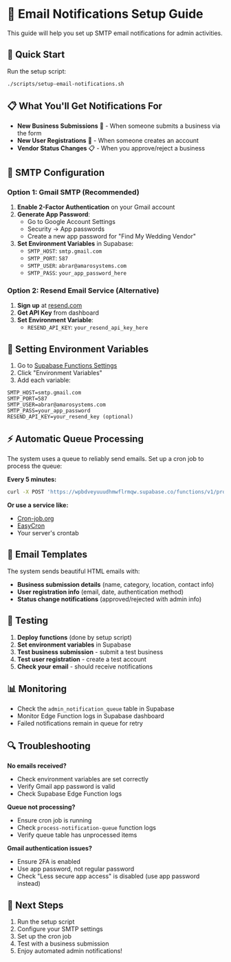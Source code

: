 # 📧 Email Notifications Setup Guide

This guide will help you set up SMTP email notifications for admin activities.

## 🚀 Quick Start

Run the setup script:
```bash
./scripts/setup-email-notifications.sh
```

## 📋 What You'll Get Notifications For

- **New Business Submissions** 🏢 - When someone submits a business via the form
- **New User Registrations** 👤 - When someone creates an account
- **Vendor Status Changes** 📋 - When you approve/reject a business

## 🔧 SMTP Configuration

### Option 1: Gmail SMTP (Recommended)
1. **Enable 2-Factor Authentication** on your Gmail account
2. **Generate App Password**:
   - Go to Google Account Settings
   - Security → App passwords
   - Create a new app password for "Find My Wedding Vendor"
3. **Set Environment Variables** in Supabase:
   - `SMTP_HOST`: `smtp.gmail.com`
   - `SMTP_PORT`: `587`
   - `SMTP_USER`: `abrar@amarosystems.com`
   - `SMTP_PASS`: `your_app_password_here`

### Option 2: Resend Email Service (Alternative)
1. **Sign up** at [resend.com](https://resend.com)
2. **Get API Key** from dashboard
3. **Set Environment Variable**:
   - `RESEND_API_KEY`: `your_resend_api_key_here`

## 🔐 Setting Environment Variables

1. Go to [Supabase Functions Settings](https://supabase.com/dashboard/project/wpbdveyuuudhmwflrmqw/settings/functions)
2. Click "Environment Variables"
3. Add each variable:

```
SMTP_HOST=smtp.gmail.com
SMTP_PORT=587
SMTP_USER=abrar@amarosystems.com
SMTP_PASS=your_app_password
RESEND_API_KEY=your_resend_key (optional)
```

## ⚡ Automatic Queue Processing

The system uses a queue to reliably send emails. Set up a cron job to process the queue:

**Every 5 minutes:**
```bash
curl -X POST 'https://wpbdveyuuudhmwflrmqw.supabase.co/functions/v1/process-notification-queue'
```

**Or use a service like:**
- [Cron-job.org](https://cron-job.org)
- [EasyCron](https://www.easycron.com)
- Your server's crontab

## 📧 Email Templates

The system sends beautiful HTML emails with:
- **Business submission details** (name, category, location, contact info)
- **User registration info** (email, date, authentication method)
- **Status change notifications** (approved/rejected with admin info)

## 🧪 Testing

1. **Deploy functions** (done by setup script)
2. **Set environment variables** in Supabase
3. **Test business submission** - submit a test business
4. **Test user registration** - create a test account
5. **Check your email** - should receive notifications

## 📊 Monitoring

- Check the `admin_notification_queue` table in Supabase
- Monitor Edge Function logs in Supabase dashboard
- Failed notifications remain in queue for retry

## 🔍 Troubleshooting

**No emails received?**
- Check environment variables are set correctly
- Verify Gmail app password is valid
- Check Supabase Edge Function logs

**Queue not processing?**
- Ensure cron job is running
- Check `process-notification-queue` function logs
- Verify queue table has unprocessed items

**Gmail authentication issues?**
- Ensure 2FA is enabled
- Use app password, not regular password
- Check "Less secure app access" is disabled (use app password instead)

## 🎯 Next Steps

1. Run the setup script
2. Configure your SMTP settings
3. Set up the cron job
4. Test with a business submission
5. Enjoy automated admin notifications!